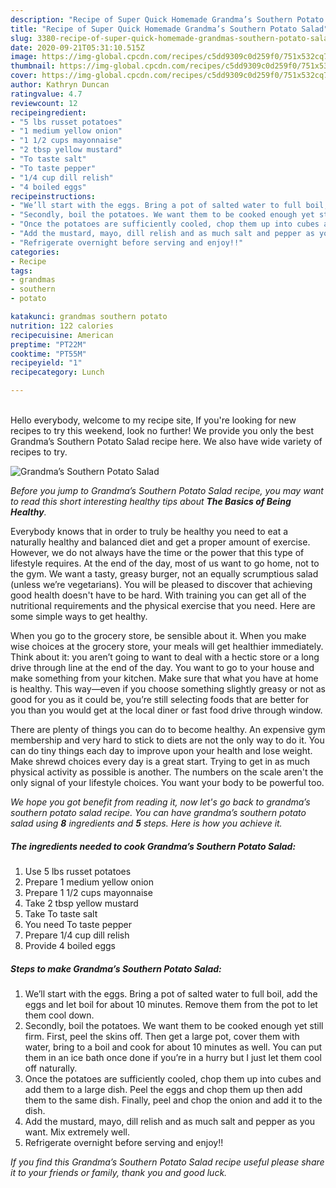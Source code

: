 ```yaml
---
description: "Recipe of Super Quick Homemade Grandma’s Southern Potato Salad"
title: "Recipe of Super Quick Homemade Grandma’s Southern Potato Salad"
slug: 3380-recipe-of-super-quick-homemade-grandmas-southern-potato-salad
date: 2020-09-21T05:31:10.515Z
image: https://img-global.cpcdn.com/recipes/c5dd9309c0d259f0/751x532cq70/grandmas-southern-potato-salad-recipe-main-photo.jpg
thumbnail: https://img-global.cpcdn.com/recipes/c5dd9309c0d259f0/751x532cq70/grandmas-southern-potato-salad-recipe-main-photo.jpg
cover: https://img-global.cpcdn.com/recipes/c5dd9309c0d259f0/751x532cq70/grandmas-southern-potato-salad-recipe-main-photo.jpg
author: Kathryn Duncan
ratingvalue: 4.7
reviewcount: 12
recipeingredient:
- "5 lbs russet potatoes"
- "1 medium yellow onion"
- "1 1/2 cups mayonnaise"
- "2 tbsp yellow mustard"
- "To taste salt"
- "To taste pepper"
- "1/4 cup dill relish"
- "4 boiled eggs"
recipeinstructions:
- "We’ll start with the eggs. Bring a pot of salted water to full boil, add the eggs and let boil for about 10 minutes. Remove them from the pot to let them cool down."
- "Secondly, boil the potatoes. We want them to be cooked enough yet still firm. First, peel the skins off. Then get a large pot, cover them with water, bring to a boil and cook for about 10 minutes as well. You can put them in an ice bath once done if you’re in a hurry but I just let them cool off naturally."
- "Once the potatoes are sufficiently cooled, chop them up into cubes and add them to a large dish. Peel the eggs and chop them up then add them to the same dish. Finally, peel and chop the onion and add it to the dish."
- "Add the mustard, mayo, dill relish and as much salt and pepper as you want. Mix extremely well."
- "Refrigerate overnight before serving and enjoy!!"
categories:
- Recipe
tags:
- grandmas
- southern
- potato

katakunci: grandmas southern potato 
nutrition: 122 calories
recipecuisine: American
preptime: "PT22M"
cooktime: "PT55M"
recipeyield: "1"
recipecategory: Lunch

---
```

<br>
Hello everybody, welcome to my recipe site, If you're looking for new recipes to try this weekend, look no further! We provide you only the best Grandma’s Southern Potato Salad recipe here. We also have wide variety of recipes to try.
<br>


![Grandma’s Southern Potato Salad](https://img-global.cpcdn.com/recipes/c5dd9309c0d259f0/751x532cq70/grandmas-southern-potato-salad-recipe-main-photo.jpg)

<i>Before you jump to Grandma’s Southern Potato Salad recipe, you may want to read this short interesting healthy tips about <strong>The Basics of Being Healthy</strong>.</i>

Everybody knows that in order to truly be healthy you need to eat a naturally healthy and balanced diet and get a proper amount of exercise. However, we do not always have the time or the power that this type of lifestyle requires. At the end of the day, most of us want to go home, not to the gym. We want a tasty, greasy burger, not an equally scrumptious salad (unless we’re vegetarians). You will be pleased to discover that achieving good health doesn't have to be hard. With training you can get all of the nutritional requirements and the physical exercise that you need. Here are some simple ways to get healthy.

When you go to the grocery store, be sensible about it. When you make wise choices at the grocery store, your meals will get healthier immediately. Think about it: you aren’t going to want to deal with a hectic store or a long drive through line at the end of the day. You want to go to your house and make something from your kitchen. Make sure that what you have at home is healthy. This way—even if you choose something slightly greasy or not as good for you as it could be, you’re still selecting foods that are better for you than you would get at the local diner or fast food drive through window.

There are plenty of things you can do to become healthy. An expensive gym membership and very hard to stick to diets are not the only way to do it. You can do tiny things each day to improve upon your health and lose weight. Make shrewd choices every day is a great start. Trying to get in as much physical activity as possible is another. The numbers on the scale aren't the only signal of your lifestyle choices. You want your body to be powerful too. 


<i>We hope you got benefit from reading it, now let's go back to grandma’s southern potato salad recipe. You can have grandma’s southern potato salad using <strong>8</strong> ingredients and <strong>5</strong> steps. Here is how you achieve it.
</i>

##### The ingredients needed to cook Grandma’s Southern Potato Salad:

1. Use 5 lbs russet potatoes
1. Prepare 1 medium yellow onion
1. Prepare 1 1/2 cups mayonnaise
1. Take 2 tbsp yellow mustard
1. Take To taste salt
1. You need To taste pepper
1. Prepare 1/4 cup dill relish
1. Provide 4 boiled eggs


##### Steps to make Grandma’s Southern Potato Salad:

1. We’ll start with the eggs. Bring a pot of salted water to full boil, add the eggs and let boil for about 10 minutes. Remove them from the pot to let them cool down.
1. Secondly, boil the potatoes. We want them to be cooked enough yet still firm. First, peel the skins off. Then get a large pot, cover them with water, bring to a boil and cook for about 10 minutes as well. You can put them in an ice bath once done if you’re in a hurry but I just let them cool off naturally.
1. Once the potatoes are sufficiently cooled, chop them up into cubes and add them to a large dish. Peel the eggs and chop them up then add them to the same dish. Finally, peel and chop the onion and add it to the dish.
1. Add the mustard, mayo, dill relish and as much salt and pepper as you want. Mix extremely well.
1. Refrigerate overnight before serving and enjoy!!


<i>If you find this Grandma’s Southern Potato Salad recipe useful please share it to your friends or family, thank you and good luck.</i>
